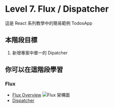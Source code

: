 # Level 7. Flux / Dispatcher
這是 React 系列教學中的簡易範例 TodosApp


## 本階段目標
1. 新增專案中單一的 Dipatcher


## 你可以在這階段學習
### Flux
- [Flux Overview](http://facebook.github.io/flux/docs/overview.html)
![Flux 架構圖](http://blog.krawaller.se/img/flux-diagram.png)
- [Dispatcher](http://facebook.github.io/flux/docs/dispatcher.html)
